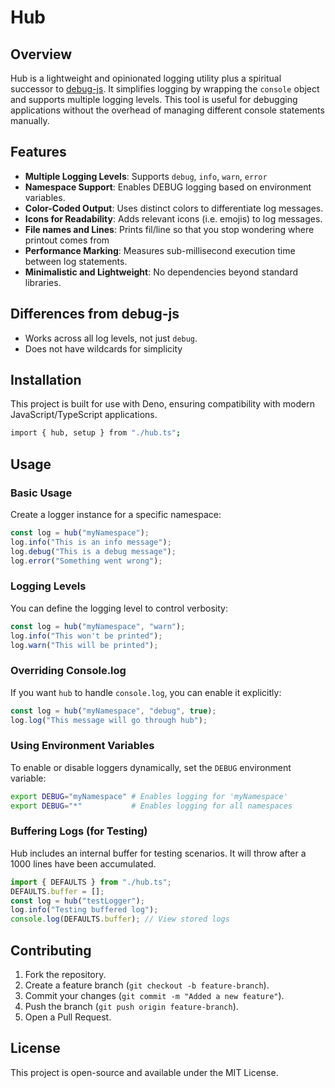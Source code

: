 # Hub

## Overview
Hub is a lightweight and opinionated logging utility plus a spiritual successor 
to [debug-js](https://github.com/debug-js/debug). It simplifies logging by 
wrapping the `console` object and supports multiple logging levels. This tool is 
useful for debugging applications without the overhead of managing different 
console statements manually.

## Features
- **Multiple Logging Levels**: Supports `debug`, `info`, `warn`, `error`
- **Namespace Support**: Enables DEBUG logging based on environment variables.
- **Color-Coded Output**: Uses distinct colors to differentiate log messages.
- **Icons for Readability**: Adds relevant icons (i.e. emojis) to log messages.
- **File names and Lines**: Prints fil/line so that you stop wondering where printout comes from
- **Performance Marking**: Measures sub-millisecond execution time between log statements.
- **Minimalistic and Lightweight**: No dependencies beyond standard libraries.

## Differences from debug-js
- Works across all log levels, not just `debug`.
- Does not have wildcards for simplicity

## Installation
This project is built for use with Deno, ensuring compatibility with modern JavaScript/TypeScript applications.

```sh
import { hub, setup } from "./hub.ts";
```

## Usage

### Basic Usage
Create a logger instance for a specific namespace:

```typescript
const log = hub("myNamespace");
log.info("This is an info message");
log.debug("This is a debug message");
log.error("Something went wrong");
```

### Logging Levels
You can define the logging level to control verbosity:

```typescript
const log = hub("myNamespace", "warn");
log.info("This won't be printed");
log.warn("This will be printed");
```

### Overriding Console.log
If you want `hub` to handle `console.log`, you can enable it explicitly:

```typescript
const log = hub("myNamespace", "debug", true);
log.log("This message will go through hub");
```

### Using Environment Variables
To enable or disable loggers dynamically, set the `DEBUG` environment variable:

```sh
export DEBUG="myNamespace" # Enables logging for 'myNamespace'
export DEBUG="*"           # Enables logging for all namespaces
```

### Buffering Logs (for Testing)
Hub includes an internal buffer for testing scenarios. It will throw after a 1000 lines have been accumulated.

```typescript
import { DEFAULTS } from "./hub.ts";
DEFAULTS.buffer = [];
const log = hub("testLogger");
log.info("Testing buffered log");
console.log(DEFAULTS.buffer); // View stored logs
```

## Contributing
1. Fork the repository.
2. Create a feature branch (`git checkout -b feature-branch`).
3. Commit your changes (`git commit -m "Added a new feature"`).
4. Push the branch (`git push origin feature-branch`).
5. Open a Pull Request.

## License

This project is open-source and available under the MIT License.
